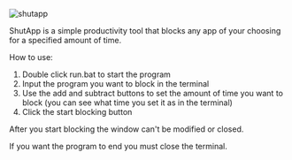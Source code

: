 ![shutapp](https://github.com/Haj02/ShutApp/assets/89282320/9c0e1777-d87e-4c38-aea7-bb00803d1838)

ShutApp is a simple productivity tool that blocks any app of your choosing for a specified amount of time.

How to use:
1. Double click run.bat to start the program
2. Input the program you want to block in the terminal
3. Use the add and subtract buttons to set the amount of time you want to block (you can see what time you set it as in the terminal)
4. Click the start blocking button

After you start blocking the window can't be modified or closed.

If you want the program to end you must close the terminal.
